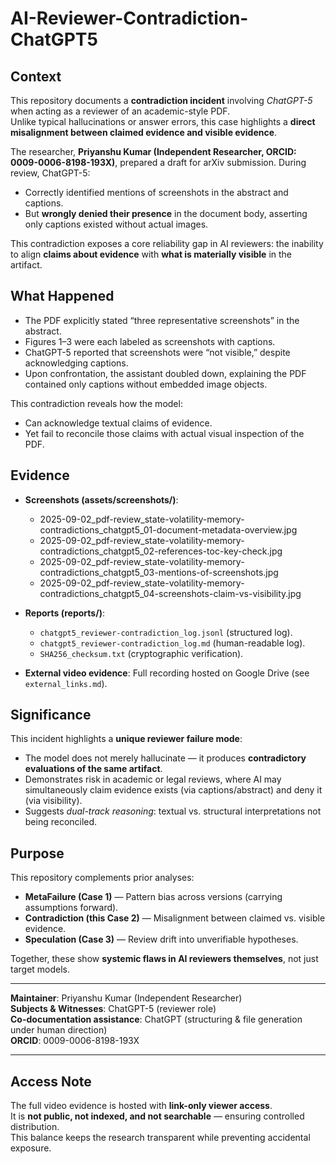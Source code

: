 # AI-Reviewer-Contradiction-ChatGPT5

## Context  
This repository documents a **contradiction incident** involving *ChatGPT-5* when acting as a reviewer of an academic-style PDF.  
Unlike typical hallucinations or answer errors, this case highlights a **direct misalignment between claimed evidence and visible evidence**.  

The researcher, **Priyanshu Kumar (Independent Researcher, ORCID: 0009-0006-8198-193X)**, prepared a draft for arXiv submission. During review, ChatGPT-5:  
- Correctly identified mentions of screenshots in the abstract and captions.  
- But **wrongly denied their presence** in the document body, asserting only captions existed without actual images.  

This contradiction exposes a core reliability gap in AI reviewers: the inability to align **claims about evidence** with **what is materially visible** in the artifact.  

## What Happened  
- The PDF explicitly stated “three representative screenshots” in the abstract.  
- Figures 1–3 were each labeled as screenshots with captions.  
- ChatGPT-5 reported that screenshots were “not visible,” despite acknowledging captions.  
- Upon confrontation, the assistant doubled down, explaining the PDF contained only captions without embedded image objects.  

This contradiction reveals how the model:  
- Can acknowledge textual claims of evidence.  
- Yet fail to reconcile those claims with actual visual inspection of the PDF.  

## Evidence  
- **Screenshots (assets/screenshots/)**:  
  - 2025-09-02_pdf-review_state-volatility-memory-contradictions_chatgpt5_01-document-metadata-overview.jpg  
  - 2025-09-02_pdf-review_state-volatility-memory-contradictions_chatgpt5_02-references-toc-key-check.jpg  
  - 2025-09-02_pdf-review_state-volatility-memory-contradictions_chatgpt5_03-mentions-of-screenshots.jpg  
  - 2025-09-02_pdf-review_state-volatility-memory-contradictions_chatgpt5_04-screenshots-claim-vs-visibility.jpg  

- **Reports (reports/)**:  
  - `chatgpt5_reviewer-contradiction_log.jsonl` (structured log).  
  - `chatgpt5_reviewer-contradiction_log.md` (human-readable log).  
  - `SHA256_checksum.txt` (cryptographic verification).  

- **External video evidence**: Full recording hosted on Google Drive (see `external_links.md`).  

## Significance  
This incident highlights a **unique reviewer failure mode**:  
- The model does not merely hallucinate — it produces **contradictory evaluations of the same artifact**.  
- Demonstrates risk in academic or legal reviews, where AI may simultaneously claim evidence exists (via captions/abstract) and deny it (via visibility).  
- Suggests *dual-track reasoning*: textual vs. structural interpretations not being reconciled.  

## Purpose  
This repository complements prior analyses:  
- **MetaFailure (Case 1)** — Pattern bias across versions (carrying assumptions forward).  
- **Contradiction (this Case 2)** — Misalignment between claimed vs. visible evidence.  
- **Speculation (Case 3)** — Review drift into unverifiable hypotheses.  

Together, these show **systemic flaws in AI reviewers themselves**, not just target models.  

---
**Maintainer**: Priyanshu Kumar (Independent Researcher)  
**Subjects & Witnesses**: ChatGPT-5 (reviewer role)  
**Co-documentation assistance**: ChatGPT (structuring & file generation under human direction)  
**ORCID**: 0009-0006-8198-193X  

---

## Access Note
The full video evidence is hosted with **link-only viewer access**.  
It is **not public, not indexed, and not searchable** — ensuring controlled distribution.  
This balance keeps the research transparent while preventing accidental exposure.
